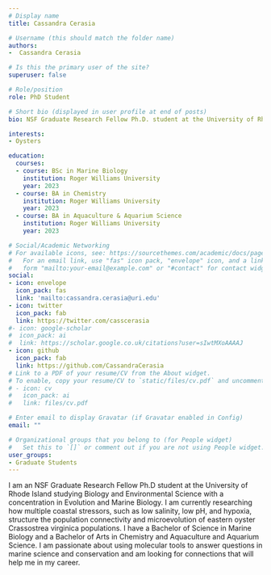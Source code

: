 ```yaml
---
# Display name
title: Cassandra Cerasia

# Username (this should match the folder name)
authors:
-  Cassandra Cerasia

# Is this the primary user of the site?
superuser: false

# Role/position
role: PhD Student

# Short bio (displayed in user profile at end of posts)
bio: NSF Graduate Research Fellow Ph.D. student at the University of Rhode Island studying how coastal stressors affect evolutionary processes in oysters.

interests:
- Oysters

education:
  courses:
  - course: BSc in Marine Biology 
    institution: Roger Williams University
    year: 2023
  - course: BA in Chemistry
    institution: Roger Williams University
    year: 2023
  - course: BA in Aquaculture & Aquarium Science
    institution: Roger Williams University
    year: 2023

# Social/Academic Networking
# For available icons, see: https://sourcethemes.com/academic/docs/page-builder/#icons
#   For an email link, use "fas" icon pack, "envelope" icon, and a link in the
#   form "mailto:your-email@example.com" or "#contact" for contact widget.
social:
- icon: envelope
  icon_pack: fas
  link: 'mailto:cassandra.cerasia@uri.edu'
- icon: twitter
  icon_pack: fab
  link: https://twitter.com/casscerasia
#- icon: google-scholar
#  icon_pack: ai
#  link: https://scholar.google.co.uk/citations?user=sIwtMXoAAAAJ
- icon: github
  icon_pack: fab
  link: https://github.com/CassandraCerasia
# Link to a PDF of your resume/CV from the About widget.
# To enable, copy your resume/CV to `static/files/cv.pdf` and uncomment the lines below.
# - icon: cv
#   icon_pack: ai
#   link: files/cv.pdf

# Enter email to display Gravatar (if Gravatar enabled in Config)
email: ""

# Organizational groups that you belong to (for People widget)
#   Set this to `[]` or comment out if you are not using People widget.
user_groups:
- Graduate Students
---
```

I am an NSF Graduate Research Fellow Ph.D student at the University of Rhode Island studying Biology and Environmental Science with a concentration in Evolution and Marine Biology. I am currently researching how multiple coastal stressors, such as low salinity, low pH, and hypoxia, structure the population connectivity and microevolution of eastern oyster Crassostrea virginica populations. I have a Bachelor of Science in Marine Biology and a Bachelor of Arts in Chemistry and Aquaculture and Aquarium Science. I am passionate about using molecular tools to answer questions in marine science and conservation and am looking for connections that will help me in my career.